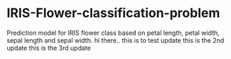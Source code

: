 # IRIS-Flower-classification-problem
Prediction model for IRIS flower class based on petal length, petal width, sepal length and sepal width.
hi there.. this is to test update
this is the 2nd update
this is the 3rd update
